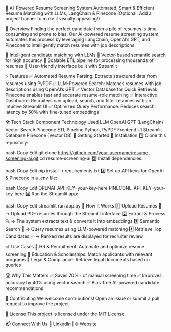 🚀 AI-Powered Resume Screening System
Automated, Smart & Efficient Resume Matching with LLMs, LangChain & Pinecone
(Optional: Add a project banner to make it visually appealing!)

📌 Overview
Finding the perfect candidate from a pile of resumes is time-consuming and prone to bias. Our AI-powered resume screening system automates this process by leveraging LangChain, OpenAI’s GPT, and Pinecone to intelligently match resumes with job descriptions.

🔹 Intelligent candidate matching with LLMs
🔹 Vector-based semantic search for high accuracy
🔹 Scalable ETL pipeline for processing thousands of resumes
🔹 User-friendly interface built with Streamlit

⚡ Features
✅ Automated Resume Parsing: Extracts structured data from resumes using PyPDF
✅ LLM-Powered Search: Matches resumes with job descriptions using OpenAI’s GPT
✅ Vector Database for Quick Retrieval: Pinecone enables fast and accurate resume-role matching
✅ Interactive Dashboard: Recruiters can upload, search, and filter resumes with an intuitive Streamlit UI
✅ Optimized Query Performance: Reduces search latency by 50% with fine-tuned embeddings

🛠 Tech Stack
Component	Technology Used
LLM	OpenAI GPT (LangChain)
Vector Search	Pinecone
ETL Pipeline	Python, PyPDF
Frontend UI	Streamlit
Database	Pinecone (Vector DB)
🚀 Getting Started
🔧 Installation
1️⃣ Clone this repository:

bash
Copy
Edit
git clone https://github.com/your-username/resume-screening-ai.git
cd resume-screening-ai
2️⃣ Install dependencies:

bash
Copy
Edit
pip install -r requirements.txt
3️⃣ Set up API keys for OpenAI & Pinecone in a .env file:

bash
Copy
Edit
OPENAI_API_KEY=your-key-here
PINECONE_API_KEY=your-key-here
4️⃣ Run the Streamlit app:

bash
Copy
Edit
streamlit run app.py
🎯 How It Works
1️⃣ Upload Resumes 📄 → Upload PDF resumes through the Streamlit interface
2️⃣ Extract & Process 🔍 → The system extracts text & converts it into embeddings
3️⃣ Semantic Search 🚀 → Query resumes using LLM-powered matching
4️⃣ Retrieve Top Candidates ✅ → Ranked results are displayed for recruiter review

📊 Use Cases
🔹 HR & Recruitment: Automate and optimize resume screening
🔹 Education & Scholarships: Match applicants with relevant programs
🔹 Legal & Compliance: Retrieve legal documents based on queries

🏆 Why This Matters
✅ Saves 70%+ of manual screening time
✅ Improves accuracy by 40% using vector search
✅ Bias-free AI-powered candidate recommendations

🤝 Contributing
We welcome contributions! Open an issue or submit a pull request to improve the project.

📜 License
This project is licensed under the MIT License.

📬 Connect With Us
🔗 [LinkedIn](https://www.linkedin.com/in/riya-chaddha-73321a145) | 🌐 [Website](https://github.com/riya2498)
